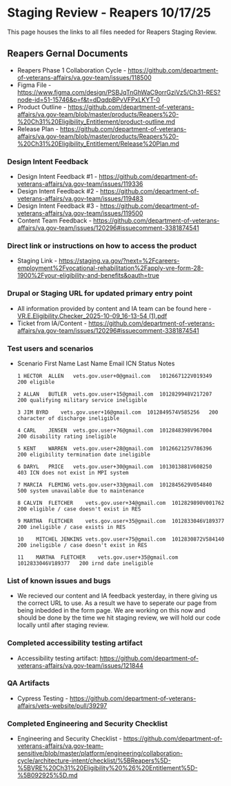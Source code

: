 # Staging Review - Reapers 10/17/25
This page houses the links to all files needed for Reapers Staging Review. 

## Reapers Gernal Documents 
- Reapers Phase 1 Collaboration Cycle - https://github.com/department-of-veterans-affairs/va.gov-team/issues/118500
- Figma File - https://www.figma.com/design/PSBJqTnGhWaC9orrGziVz5/Ch31-RES?node-id=51-15746&p=f&t=dDqdpBPvVFPxLKYT-0
- Product Outline - https://github.com/department-of-veterans-affairs/va.gov-team/blob/master/products/Reapers%20-%20Ch31%20Eligibility_Entitlement/product-outline.md
- Release Plan - https://github.com/department-of-veterans-affairs/va.gov-team/blob/master/products/Reapers%20-%20Ch31%20Eligibility_Entitlement/Release%20Plan.md

### Design Intent Feedback 
- Design Intent Feedback #1 - https://github.com/department-of-veterans-affairs/va.gov-team/issues/119336
- Design Intent Feedback #2 - https://github.com/department-of-veterans-affairs/va.gov-team/issues/119483
- Design Intent Feedback #3 - https://github.com/department-of-veterans-affairs/va.gov-team/issues/119500
- Content Team Feedback - https://github.com/department-of-veterans-affairs/va.gov-team/issues/120296#issuecomment-3381874541

### Direct link or instructions on how to access the product
- Staging Link - https://staging.va.gov/?next=%2Fcareers-employment%2Fvocational-rehabilitation%2Fapply-vre-form-28-1900%2Fyour-eligibility-and-benefits&oauth=true
  
### Drupal or Staging URL for updated primary entry point
- All information provided by content and IA team can be found here - [VR.E.Eligibility.Checker_2025-10-09_16-13-54 (1).pdf](https://github.com/user-attachments/files/22850329/VR.E.Eligibility.Checker_2025-10-09_16-13-54.1.pdf)
- Ticket from IA/Content - https://github.com/department-of-veterans-affairs/va.gov-team/issues/120296#issuecomment-3381874541

### Test users and scenarios
- Scenario	First Name	Last Name	Email	ICN	Status	Notes
  
      1	HECTOR	ALLEN	vets.gov.user+0@gmail.com	1012667122V019349	200	eligible
        
      2	ALLAN	BUTLER	vets.gov.user+15@gmail.com	1012829948V217207	200	qualifying military service ineligible
      
      3	JIM	BYRD	vets.gov.user+16@gmail.com	1012849574V585256	200	character of discharge ineligible
      
      4	CARL	JENSEN	vets.gov.user+76@gmail.com	1012848398V967004	200	disability rating ineligible
      
      5	KENT	WARREN	vets.gov.user+28@gmail.com	1012662125V786396	200	eligibility termination date ineligible
      
      6	DARYL	PRICE	vets.gov.user+30@gmail.com	1013013881V608250	403	ICN does not exist in MPI system
      
      7	MARCIA	FLEMING	vets.gov.user+33@gmail.com	1012845629V054840	500	system unavailable due to maintenance
      
      8	CALVIN	FLETCHER	vets.gov.user+34@gmail.com	1012829890V001762	200	eligible / case doesn't exist in RES
      
      9	MARTHA	FLETCHER	vets.gov.user+35@gmail.com	1012833046V189377	200	ineligible / case exists in RES
      
      10	MITCHEL	JENKINS	vets.gov.user+75@gmail.com	1012830872V584140	200	ineligible / case doesn't exist in RES
      
      11	MARTHA	FLETCHER	vets.gov.user+35@gmail.com	1012833046V189377	200	irnd date ineligible
  
### List of known issues and bugs
- We recieved our content and IA feedback yesterday, in there giving us the correct URL to use. As a result we have to seperate our page from being inbedded in the form page. We are working on this now and should be done by the time we hit staging review, we will hold our code locally until after staging review.
  
### Completed accessibility testing artifact
- Accessibility testing artifact: https://github.com/department-of-veterans-affairs/va.gov-team/issues/121844
  
### QA Artifacts
- Cypress Testing - https://github.com/department-of-veterans-affairs/vets-website/pull/39297
  
### Completed Engineering and Security Checklist
- Engineering and Security Checklist - https://github.com/department-of-veterans-affairs/va.gov-team-sensitive/blob/master/platform/engineering/collaboration-cycle/architecture-intent/checklist/%5BReapers%5D-%5BVRE%20Ch31%20Eligibility%20%26%20Entitlement%5D-%5B092925%5D.md

